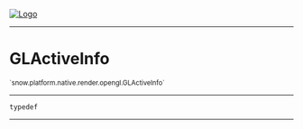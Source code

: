 
[![Logo](../../../../../../images/logo.png)](../../../../../../api/index.html)

---



<h1>GLActiveInfo</h1>
<small>`snow.platform.native.render.opengl.GLActiveInfo`</small>



---

`typedef`

---

&nbsp;
&nbsp;

